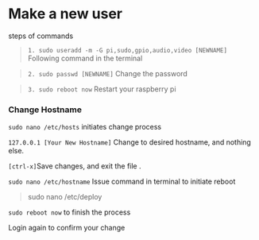 Make a new user
===============
steps of commands

>`1. sudo useradd -m -G pi,sudo,gpio,audio,video [NEWNAME]` Following command in the terminal

>`2. sudo passwd [NEWNAME]` Change the password

>`3. sudo reboot now` Restart your raspberry pi

### Change Hostname

`sudo nano /etc/hosts` initiates change process

`127.0.0.1 [Your New Hostname]` Change to desired hostname, and nothing else.

``[ctrl-x]``Save changes, and exit the file .

`sudo nano /etc/hostname` Issue command in terminal to initiate reboot
> sudo nano /etc/deploy


`sudo reboot now` to finish the process

Login again to confirm your change
